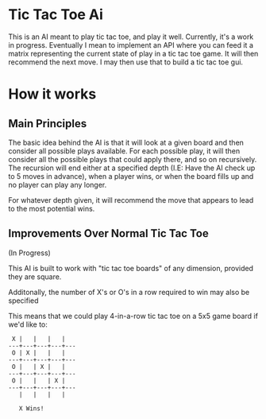 # Tic Tac Toe Ai

This is an AI meant to play tic tac toe, and play it well. Currently, it's a work in progress. Eventually I mean to implement an API where you can feed it a matrix representing the current state of play in a tic tac toe game. It will then recommend the next move. I may then use that to build a tic tac toe gui.

# How it works

Main Principles
-----

The basic idea behind the AI is that it will look at a given board and then consider all possible plays available. For each possible play, it will then consider all the possible plays that could apply there, and so on recursively. The recursion will end either at a specified depth (I.E: Have the AI check up to 5 moves in advance), when a player wins, or when the board fills up and no player can play any longer.

For whatever depth given, it will recommend the move that appears to lead to the most potential wins.

Improvements Over Normal Tic Tac Toe
-----

(In Progress)

This AI is built to work with "tic tac toe boards" of any dimension, provided they are square.

Additonally, the number of X's or O's in a row required to win may also be specified

This means that we could play 4-in-a-row tic tac toe on a 5x5 game board if we'd like to:

```
 X |   |   |   |
---+---+---+---+---
 O | X |   |   |
---+---+---+---+---
 O |   | X |   |
---+---+---+---+---
 O |   |   | X |
---+---+---+---+---
   |   |   |   |

   X Wins!
```
